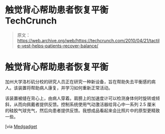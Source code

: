 # 触觉背心帮助患者恢复平衡 TechCrunch

> 原文：<https://web.archive.org/web/https://techcrunch.com/2010/04/21/tactile-vest-helps-patients-recover-balance/>

# 触觉背心帮助患者恢复平衡

加州大学洛杉矶分校的研究人员正在研究一种新设备，旨在帮助失去平衡感的病人。该装置将帮助病人康复，并学习如何重新正常活动。

该装置被缝在背心上，由病人穿着。肩膀上的加速度计可以检测身体何时旋转或倾斜，从而向佩戴者提供反馈。控制系统使用气动激活器给背心中一系列 2.5 厘米的硅胶气球充气，然后向患者提供反馈。我想成品看起来会比照片中的原型更精致一些。

[via [Medgadget](https://web.archive.org/web/20221208071447/http://www.medgadget.com/archives/2010/04/electronic_tactile_vest_aids_movement_in_rehab_patients.html)
